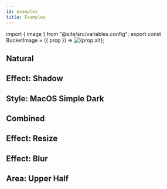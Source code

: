 ```yaml
---
id: examples
title: Examples
---
```


import { image } from "@site/src/variables.config";
export const BucketImage = ({ prop }) => <img src={prop.src} alt={prop.alt} />;

## Natural

<BucketImage prop={image.example.natural}></BucketImage>

## Effect: Shadow

<BucketImage prop={image.example.shadow}></BucketImage>

## Style: MacOS Simple Dark

<BucketImage prop={image.example.stylemacosdark}></BucketImage>

## Combined

<BucketImage prop={image.example.combined}></BucketImage>

## Effect: Resize

<BucketImage prop={image.example.resize}></BucketImage>

## Effect: Blur

<BucketImage prop={image.example.blur}></BucketImage>

## Area: Upper Half

<BucketImage prop={image.example.areaupperhalf}></BucketImage>
